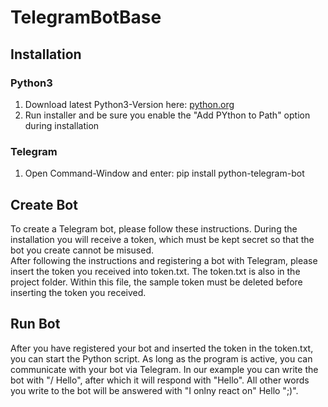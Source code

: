 # TelegramBotBase
 
## Installation

### Python3
1. Download latest Python3-Version here: [python.org](https://www.python.org/downloads/windows/)
2. Run installer and be sure you enable the "Add PYthon to Path" option during installation

### Telegram
1. Open Command-Window and enter: pip install python-telegram-bot

## Create Bot
To create a Telegram bot, please follow these instructions. During the installation you will receive a token, which must be kept secret so that the bot you create cannot be misused.</br>
After following the instructions and registering a bot with Telegram, please insert the token you received into token.txt. The token.txt is also in the project folder. Within this file, the sample token must be deleted before inserting the token you received.

## Run Bot
After you have registered your bot and inserted the token in the token.txt, you can start the Python script. As long as the program is active, you can communicate with your bot via Telegram. In our example you can write the bot with "/ Hello", after which it will respond with "Hello". All other words you write to the bot will be answered with "I onlny react on" Hello ";)".
